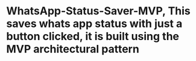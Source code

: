 # WhatsApp-Status-Saver-MVP, This saves whats app status with just a button clicked, it is built using the MVP architectural pattern
